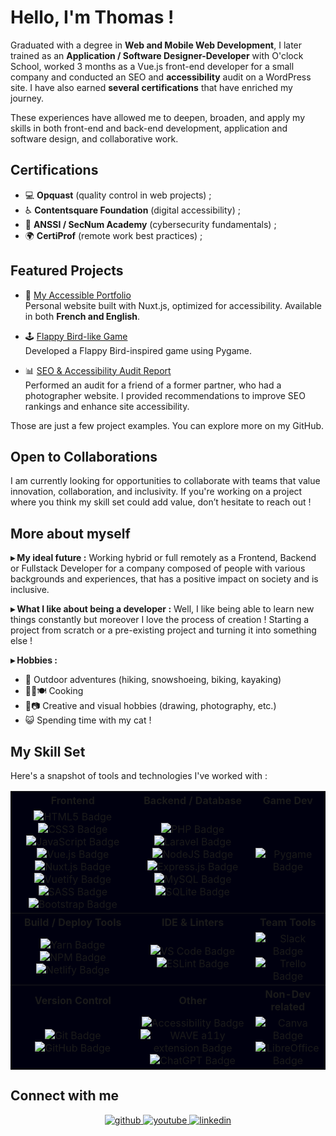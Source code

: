 # Hello, I'm Thomas !

Graduated with a degree in **Web and Mobile Web Development**, I later trained as an **Application / Software Designer-Developer** with O'clock School, worked 3 months as a Vue.js front-end developer for a small company and conducted an SEO and **accessibility** audit on a WordPress site. I have also earned **several certifications** that have enriched my journey.

These experiences have allowed me to deepen, broaden, and apply my skills in both front-end and back-end development, application and software design, and collaborative work.

## Certifications

 - 💻 **Opquast** (quality control in web projects) ;
 - ♿ **Contentsquare Foundation** (digital accessibility) ;
 - 🔐 **ANSSI / SecNum Academy** (cybersecurity fundamentals) ;
 - 🌍 **CertiProf** (remote work best practices) ;

## Featured Projects

- 🔗 [My Accessible Portfolio](https://www.thomasmosset.fr/)  
Personal website built with Nuxt.js, optimized for accessibility. Available in both **French and English**.

- 🕹️ [Flappy Bird-like Game](https://github.com/thomas-mosset/flappybird74/tree/main)  
Developed a Flappy Bird-inspired game using Pygame.

- 📊 [SEO & Accessibility Audit Report](https://drive.google.com/file/d/17aA2OI85-1EFDkRNQURPBbi8fjOTv4Tr/view?usp=sharing)  
Performed an audit for a friend of a former partner, who had a photographer website. I provided recommendations to improve SEO rankings and enhance site accessibility.

Those are just a few project examples. You can explore more on my GitHub.

## Open to Collaborations

I am currently looking for opportunities to collaborate with teams that value innovation, collaboration, and inclusivity. If you're working on a project where you think my skill set could add value, don’t hesitate to reach out !

## More about myself

**▸ My ideal future :** Working hybrid or full remotely as a Frontend, Backend or Fullstack Developer for a company composed of people with various backgrounds and experiences, that has a positive impact on society and is inclusive. 

**▸ What I like about being a developer :** Well, I like being able to learn new things constantly but moreover I love the process of creation ! Starting a project from scratch or a pre-existing project and turning it into something else !

**▸ Hobbies :**
- 🗻 Outdoor adventures (hiking, snowshoeing, biking, kayaking)
- 👨‍🍳🍽️ Cooking
- 🎨📷 Creative and visual hobbies (drawing, photography, etc.)
- 😺 Spending time with my cat !


## My Skill Set 
Here's a snapshot of tools and technologies I've worked with :

<table bgcolor="#00000F" align="center">
    <tbody>
        <tr>	
            <th align="center">Frontend</th>
            <th align="center">Backend / Database</th>
            <th align="center">Game Dev</th>
	        </tr>
         <tr>           
            <td align="center">
              <img src="https://img.shields.io/badge/html5-%23E34F26.svg?style=for-the-badge&logo=html5&logoColor=white" alt="HTML5 Badge">
              <img src="https://img.shields.io/badge/css3-%231572B6.svg?style=for-the-badge&logo=css3&logoColor=white" alt="CSS3 Badge">
              <img src="https://img.shields.io/badge/javascript-%23323330.svg?style=for-the-badge&logo=javascript&logoColor=%23F7DF1E" alt="JavaScript Badge">
              <img src="https://img.shields.io/badge/vuejs-%2335495e.svg?style=for-the-badge&logo=vuedotjs&logoColor=%234FC08D" alt="Vue.js Badge">
              <img src="https://img.shields.io/badge/Nuxt-002E3B?style=for-the-badge&logo=nuxtdotjs&logoColor=#00DC82" alt="Nuxt.js Badge">
              <img src="https://img.shields.io/badge/Vuetify-1867C0?style=for-the-badge&logo=vuetify&logoColor=AEDDFF" alt="Vuetify Badge">
              <img src="https://img.shields.io/badge/SASS-hotpink.svg?style=for-the-badge&logo=SASS&logoColor=white" alt="SASS Badge">
              <img src="https://img.shields.io/badge/bootstrap-%23563D7C.svg?style=for-the-badge&logo=bootstrap&logoColor=white" alt="Bootstrap Badge">
            </td>
            <td align="center">
              <img src="https://img.shields.io/badge/php-%23777BB4.svg?style=for-the-badge&logo=php&logoColor=white" alt="PHP Badge">
              <img src="https://img.shields.io/badge/laravel-%23FF2D20.svg?style=for-the-badge&logo=laravel&logoColor=white" alt="Laravel Badge">
              <img src="https://img.shields.io/badge/node.js-6DA55F?style=for-the-badge&logo=node.js&logoColor=white" alt="NodeJS Badge">
              <img src="https://img.shields.io/badge/express.js-%23404d59.svg?style=for-the-badge&logo=express&logoColor=%2361DAFB" alt="Express.js Badge">
              <img src="https://img.shields.io/badge/mysql-%2300f.svg?style=for-the-badge&logo=mysql&logoColor=white" alt="MySQL Badge">
              <img src="https://img.shields.io/badge/sqlite-%2307405e.svg?style=for-the-badge&logo=sqlite&logoColor=white" alt="SQLite Badge">
            </td>
            <td align="center">
		<img src="https://img.shields.io/badge/🐍%20PYGAME-ffffff?style=for-the-badge&color=000000" alt="Pygame Badge">
            </td>
        </tr>
        <tr>	
            <th align="center">Build / Deploy Tools</th>
            <th align="center">IDE & Linters</th>
            <th align="center">Team Tools</th>
        </tr>            
        <tr>           
            <td align="center">
              <img src="https://img.shields.io/badge/yarn-%232C8EBB.svg?style=for-the-badge&logo=yarn&logoColor=white" alt="Yarn Badge">
              <img src="https://img.shields.io/badge/NPM-%23000000.svg?style=for-the-badge&logo=npm&logoColor=white" alt="NPM Badge">
              <img src="https://img.shields.io/badge/netlify-%23000000.svg?style=for-the-badge&logo=netlify&logoColor=#00C7B7" alt="Netlify Badge">
            </td>
            <td align="center">
              <img src="https://img.shields.io/badge/Visual%20Studio%20Code-0078d7.svg?style=for-the-badge&logo=visual-studio-code&logoColor=white" alt="VS Code Badge">
              <img src="https://img.shields.io/badge/ESLint-4B3263?style=for-the-badge&logo=eslint&logoColor=white" alt="ESLint Badge">
            </td>
            <td align="center">
              <img src="https://img.shields.io/badge/Slack-4A154B?style=for-the-badge&logo=slack&logoColor=white" alt="Slack Badge">
              <img src="https://img.shields.io/badge/Trello-%23026AA7.svg?style=for-the-badge&logo=Trello&logoColor=white" alt="Trello Badge">
            </td>
	       </tr>
        <tr>	
            <th align="center">Version Control</th>
            <th align="center">Other</th>
            <th align="center">Non-Dev related</th>
        </tr>            
        <tr>           
            <td align="center">
              <img src="https://img.shields.io/badge/git-%23F05033.svg?style=for-the-badge&logo=git&logoColor=white" alt="Git Badge">
              <img src="https://img.shields.io/badge/github-%23121011.svg?style=for-the-badge&logo=github&logoColor=white" alt="GitHub Badge">
            </td>
            <td align="center">
              <img src="https://img.shields.io/badge/Accessibility-%230170EA.svg?style=for-the-badge&logo=Accessibility&logoColor=white" alt="Accessibility Badge">
	      <img src="https://img.shields.io/badge/WAVE-(a11y%20extension)-ffffff?style=for-the-badge&color=4573b0" alt="WAVE a11y extension Badge">
              <img src="https://img.shields.io/badge/chatGPT-74aa9c?style=for-the-badge&logo=openai&logoColor=white" alt="ChatGPT Badge">
            </td>
            <td align="center">
              <img src="https://img.shields.io/badge/Canva-%2300C4CC.svg?style=for-the-badge&logo=Canva&logoColor=white" alt="Canva Badge">
              <img src="https://img.shields.io/badge/LibreOffice-%2318A303?style=for-the-badge&logo=LibreOffice&logoColor=white" alt="LibreOffice Badge">
            </td>
        </tr>
	       </tr>
	    </tbody>
</table>

## Connect with me  
<div align="center">
<a href="https://github.com/thomas-mosset" target="_blank">
<img src=https://img.shields.io/badge/github-%2324292e.svg?&style=for-the-badge&logo=github&logoColor=white alt=github style="margin-bottom: 5px;" />
</a>
<a href="https://www.youtube.com/@Jack_Samoht_Dev" target="_blank">
<img src=https://img.shields.io/badge/YouTube-%23FF0000.svg?style=for-the-badge&logo=YouTube&logoColor=white alt=youtube style="margin-bottom: 5px;" />
</a>  
<a href="https://linkedin.com/in/thomasmosset" target="_blank">
<img src=https://img.shields.io/badge/linkedin-%231E77B5.svg?&style=for-the-badge&logo=linkedin&logoColor=white alt=linkedin style="margin-bottom: 5px;" />
</a>  
</div>  

<br/>
